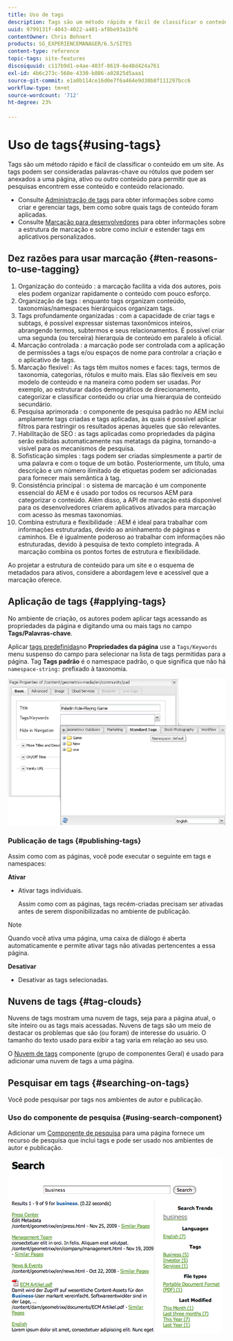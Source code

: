 ```yaml
---
title: Uso de tags
description: Tags são um método rápido e fácil de classificar o conteúdo em um site. As tags podem ser consideradas palavras-chave ou rótulos que podem ser anexados a uma página, ativo ou outro conteúdo para permitir que as pesquisas encontrem esse conteúdo e conteúdo relacionado.
uuid: 9799131f-4043-4022-a401-af8be93a1bf6
contentOwner: Chris Bohnert
products: SG_EXPERIENCEMANAGER/6.5/SITES
content-type: reference
topic-tags: site-features
discoiquuid: c117b9d1-e4ae-403f-8619-6e48d424a761
exl-id: 4b6c273c-560e-4330-b886-a02825d5aaa1
source-git-commit: e1a0b114ce16d0e7f6a464e9d30b8f111297bcc6
workflow-type: tm+mt
source-wordcount: '712'
ht-degree: 23%

---
```


# Uso de tags{#using-tags}

Tags são um método rápido e fácil de classificar o conteúdo em um site. As tags podem ser consideradas palavras-chave ou rótulos que podem ser anexados a uma página, ativo ou outro conteúdo para permitir que as pesquisas encontrem esse conteúdo e conteúdo relacionado.

* Consulte [Administração de tags](/help/sites-administering/tags.md) para obter informações sobre como criar e gerenciar tags, bem como sobre quais tags de conteúdo foram aplicadas.
* Consulte [Marcação para desenvolvedores](/help/sites-developing/tags.md) para obter informações sobre a estrutura de marcação e sobre como incluir e estender tags em aplicativos personalizados.

## Dez razões para usar marcação {#ten-reasons-to-use-tagging}

1. Organização do conteúdo : a marcação facilita a vida dos autores, pois eles podem organizar rapidamente o conteúdo com pouco esforço.
1. Organização de tags : enquanto tags organizam conteúdo, taxonomias/namespaces hierárquicos organizam tags.
1. Tags profundamente organizadas : com a capacidade de criar tags e subtags, é possível expressar sistemas taxonômicos inteiros, abrangendo termos, subtermos e seus relacionamentos. É possível criar uma segunda (ou terceira) hierarquia de conteúdo em paralelo à oficial.
1. Marcação controlada : a marcação pode ser controlada com a aplicação de permissões a tags e/ou espaços de nome para controlar a criação e o aplicativo de tags.
1. Marcação flexível : As tags têm muitos nomes e faces: tags, termos de taxonomia, categorias, rótulos e muito mais. Elas são flexíveis em seu modelo de conteúdo e na maneira como podem ser usadas. Por exemplo, ao estruturar dados demográficos de direcionamento, categorizar e classificar conteúdo ou criar uma hierarquia de conteúdo secundário.
1. Pesquisa aprimorada : o componente de pesquisa padrão no AEM inclui amplamente tags criadas e tags aplicadas, às quais é possível aplicar filtros para restringir os resultados apenas àqueles que são relevantes.
1. Habilitação de SEO : as tags aplicadas como propriedades da página serão exibidas automaticamente nas metatags da página, tornando-a visível para os mecanismos de pesquisa.
1. Sofisticação simples : tags podem ser criadas simplesmente a partir de uma palavra e com o toque de um botão. Posteriormente, um título, uma descrição e um número ilimitado de etiquetas podem ser adicionadas para fornecer mais semântica à tag.
1. Consistência principal : o sistema de marcação é um componente essencial do AEM e é usado por todos os recursos AEM para categorizar o conteúdo. Além disso, a API de marcação está disponível para os desenvolvedores criarem aplicativos ativados para marcação com acesso às mesmas taxonomias.
1. Combina estrutura e flexibilidade : AEM é ideal para trabalhar com informações estruturadas, devido ao aninhamento de páginas e caminhos. Ele é igualmente poderoso ao trabalhar com informações não estruturadas, devido à pesquisa de texto completo integrada. A marcação combina os pontos fortes de estrutura e flexibilidade.

Ao projetar a estrutura de conteúdo para um site e o esquema de metadados para ativos, considere a abordagem leve e acessível que a marcação oferece.

## Aplicação de tags   {#applying-tags}

No ambiente de criação, os autores podem aplicar tags acessando as propriedades da página e digitando uma ou mais tags no campo **Tags/Palavras-chave**.

Aplicar [tags predefinidas](/help/sites-administering/tags.md)no **Propriedades da página** use a `Tags/Keywords` menu suspenso do campo para selecionar na lista de tags permitidas para a página. Tag **Tags padrão** é o namespace padrão, o que significa que não há `namespace-string:` prefixado à taxonomia.

![chlimage_1-2](assets/chlimage_1-2a.png)

### Publicação de tags {#publishing-tags}

Assim como com as páginas, você pode executar o seguinte em tags e namespaces:

**Ativar**

* Ativar tags individuais.

   Assim como com as páginas, tags recém-criadas precisam ser ativadas antes de serem disponibilizadas no ambiente de publicação.

>[!NOTE]
>
>Quando você ativa uma página, uma caixa de diálogo é aberta automaticamente e permite ativar tags não ativadas pertencentes a essa página.

**Desativar**

* Desativar as tags selecionadas.

## Nuvens de tags {#tag-clouds}

Nuvens de tags mostram uma nuvem de tags, seja para a página atual, o site inteiro ou as tags mais acessadas. Nuvens de tags são um meio de destacar os problemas que são (ou foram) de interesse do usuário. O tamanho do texto usado para exibir a tag varia em relação ao seu uso.

O [Nuvem de tags](/help/sites-classic-ui-authoring/classic-page-author-edit-mode.md#tag-cloud) componente (grupo de componentes Geral) é usado para adicionar uma nuvem de tags a uma página.

## Pesquisar em tags {#searching-on-tags}

Você pode pesquisar por tags nos ambientes de autor e publicação.

### Uso do componente de pesquisa {#using-search-component}

Adicionar um [Componente de pesquisa](/help/sites-classic-ui-authoring/classic-page-author-edit-mode.md#search) para uma página fornece um recurso de pesquisa que inclui tags e pode ser usado nos ambientes de autor e publicação.

![chlimage_1-3](assets/chlimage_1-3a.png)
